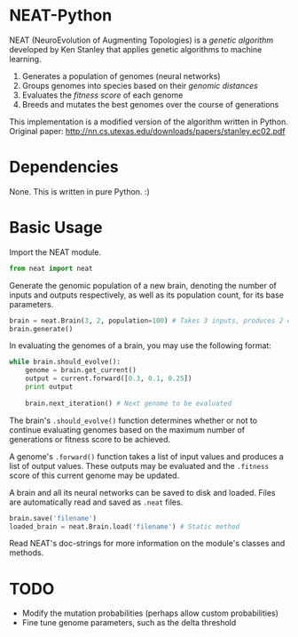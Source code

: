 # NEAT-Python

NEAT (NeuroEvolution of Augmenting Topologies) is a _genetic algorithm_ 
developed by Ken Stanley that applies genetic algorithms to machine learning.

1. Generates a population of genomes (neural networks)
2. Groups genomes into species based on their _genomic distances_
3. Evaluates the _fitness score_ of each genome
4. Breeds and mutates the best genomes over the course of generations

This implementation is a modified version of the algorithm written in Python.
Original paper: http://nn.cs.utexas.edu/downloads/papers/stanley.ec02.pdf

# Dependencies

None. This is written in pure Python. :)

# Basic Usage

Import the NEAT module.
```py
from neat import neat
```

Generate the genomic population of a new brain, denoting the number of inputs and outputs respectively, as well as its population count, for its base parameters.
```py
brain = neat.Brain(3, 2, population=100) # Takes 3 inputs, produces 2 outputs
brain.generate()
```

In evaluating the genomes of a brain, you may use the following format:
```py
while brain.should_evolve():
    genome = brain.get_current()
    output = current.forward([0.3, 0.1, 0.25])
    print output
    
    brain.next_iteration() # Next genome to be evaluated
```

The brain's `.should_evolve()` function determines whether or not to continue evaluating genomes based on the maximum number of generations or fitness score to be achieved.

A genome's `.forward()` function takes a list of input values and produces a list of output values. These outputs may be evaluated and the `.fitness` score of this current genome may be updated.

A brain and all its neural networks can be saved to disk and loaded. Files are automatically read and saved as `.neat` files.
```py
brain.save('filename')
loaded_brain = neat.Brain.load('filename') # Static method
```

Read NEAT's doc-strings for more information on the module's classes and methods.

# TODO
- Modify the mutation probabilities (perhaps allow custom probabilities)
- Fine tune genome parameters, such as the delta threshold